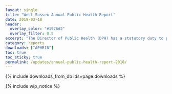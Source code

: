 ```yaml
---
layout: single
title: "West Sussex Annual Public Health Report"
date: 2019-02-18
header:
  overlay_color: "#1976d2"
  overlay_filter: 0.5
excerpt: "The Director of Public Health (DPH) has a statutory duty to publish an Annual Public Health Report that details the state of health within the local population. This year's Annual Public Health Report outlines a joined up approach to health and wellbeing across the public, voluntary, community and private sector to promote health and wellbeing and prevent ill health across West Sussex."
category: reports
downloads: ["APHR18"]
toc: true
toc_sticky: true
permalink: /updates/annual-public-health-report-2018/
---
```

<!-- This will include all assets and a card that describes them (including the file format) -->
{% include downloads_from_db ids=page.downloads %}

<!-- This will add in the work in progress notice from the include folder -->
{% include wip_notice %}
